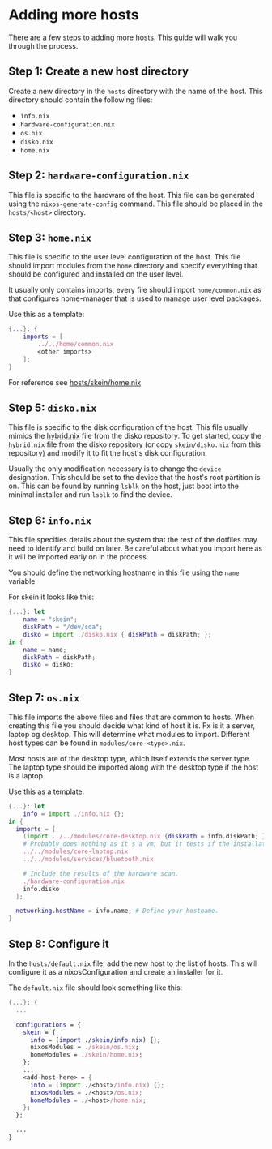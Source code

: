 # Adding more hosts
There are a few steps to adding more hosts. This guide will walk you through the process.

## Step 1: Create a new host directory
Create a new directory in the `hosts` directory with the name of the host. This directory should contain the following files:

- `info.nix`
- `hardware-configuration.nix`
- `os.nix`
- `disko.nix`
- `home.nix`

## Step 2: `hardware-configuration.nix`
This file is specific to the hardware of the host. This file can be generated using the `nixos-generate-config` command. This file should be placed in the `hosts/<host>` directory.

## Step 3: `home.nix`
This file is specific to the user level configuration of the host. This file should import modules from the `home` directory and specify everything that should be configured and installed on the user level.

It usually only contains imports, every file should import `home/common.nix` as that configures home-manager that is used to manage user level packages.

Use this as a template: 
```nix
{...}: {
    imports = [
        ../../home/common.nix
        <other imports>
    ];
}
```

For reference see [hosts/skein/home.nix](../hosts/skein/home.nix)

## Step 5: `disko.nix`
This file is specific to the disk configuration of the host. This file usually mimics the [hybrid.nix](https://github.com/nix-community/disko/blob/master/example/hybrid.nix) file from the disko repository. To get started, copy the `hybrid.nix` file from the disko repository (or copy `skein/disko.nix` from this repository) and modify it to fit the host's disk configuration.

Usually the only modification necessary is to change the `device` designation. This should be set to the device that the host's root partition is on. This can be found by running `lsblk` on the host, just boot into the minimal installer and run `lsblk` to find the device.

## Step 6: `info.nix`
This file specifies details about the system that the rest of the dotfiles may need to identify and build on later. Be careful about what you import here as it will be imported early on in the process.

You should define the networking hostname in this file using the `name` variable

For skein it looks like this:
```nix
{...}: let
	name = "skein";
    diskPath = "/dev/sda";
	disko = import ./disko.nix { diskPath = diskPath; };
in {
	name = name;
	diskPath = diskPath;
	disko = disko;
}
```

## Step 7: `os.nix`
This file imports the above files and files that are common to hosts. When creating this file you should decide what kind of host it is. Fx is it a server, laptop og desktop. This will determine what modules to import. Different host types can be found in `modules/core-<type>.nix`.

Most hosts are of the desktop type, which itself extends the server type. The laptop type should be imported along with the desktop type if the host is a laptop.

Use this as a template:
```nix
{...}: let
	info = import ./info.nix {};
in {
  imports = [
    (import ../../modules/core-desktop.nix {diskPath = info.diskPath; })
    # Probably does nothing as it's a vm, but it tests if the installation is successful.
    ../../modules/core-laptop.nix
    ../../modules/services/bluetooth.nix

    # Include the results of the hardware scan.
    ./hardware-configuration.nix
    info.disko
  ];

  networking.hostName = info.name; # Define your hostname.
}
```

## Step 8: Configure it
In the `hosts/default.nix` file, add the new host to the list of hosts. This will configure it as a nixosConfiguration and create an installer for it.

The `default.nix` file should look something like this:
```nix
{...}: {
  ...

  configurations = {
    skein = {
	  info = (import ./skein/info.nix) {};
      nixosModules = ./skein/os.nix;
      homeModules = ./skein/home.nix;
    };
    ...
    <add-host-here> = {
	  info = (import ./<host>/info.nix) {};
      nixosModules = ./<host>/os.nix;
      homeModules = ./<host>/home.nix;
    };
  };

  ...
}
```
